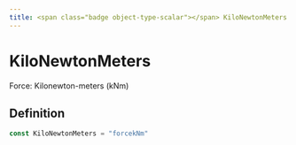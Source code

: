 ```yaml
---
title: <span class="badge object-type-scalar"></span> KiloNewtonMeters
---
```

# <span class="badge object-type-scalar"></span> KiloNewtonMeters

Force: Kilonewton-meters (kNm)

## Definition

```go
const KiloNewtonMeters = "forcekNm"
```
